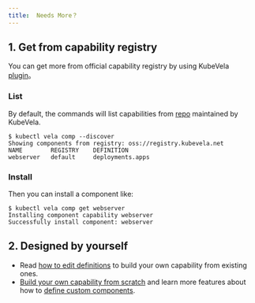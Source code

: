 ```yaml
---
title:  Needs More？
---
```


## 1. Get from capability registry

You can get more from official capability registry by using KubeVela [plugin](../../kubectlplugin)。

### List

By default, the commands will list capabilities from [repo](https://registry.kubevela.net) maintained by KubeVela.

```shell
$ kubectl vela comp --discover
Showing components from registry: oss://registry.kubevela.net
NAME     	REGISTRY	DEFINITION      
webserver	default 	deployments.apps
```

### Install

Then you can install a component like:

```shell
$ kubectl vela comp get webserver
Installing component capability webserver
Successfully install component: webserver                                                                                             
```

## 2. Designed by yourself

* Read [how to edit definitions](../../platform-engineers/cue/definition-edit) to build your own capability from existing ones.
* [Build your own capability from scratch](../../platform-engineers/cue/advanced)
  and learn more features about how to [define custom components](../../platform-engineers/components/custom-component).